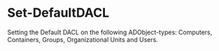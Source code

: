 # Set-DefaultDACL

Setting the Default DACL on the following ADObject-types: Computers, Containers, Groups, Organizational Units and Users.
